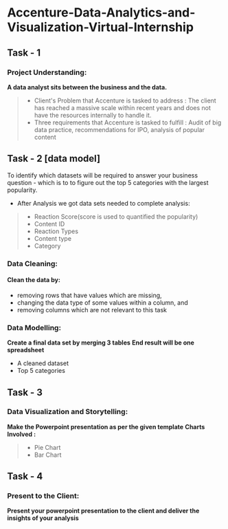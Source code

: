 # Accenture-Data-Analytics-and-Visualization-Virtual-Internship
## Task - 1
### Project Understanding:
**A data analyst sits between the business and the data.**
>- Client's Problem that Accenture is tasked to address : The client has reached a massive scale within recent years and does not have the resources internally to handle it.
>- Three requirements that Accenture is tasked to fulfill : Audit of big data practice, recommendations for IPO, analysis of popular content
## Task - 2 [data model]
To identify which datasets will be required to answer your business question - which is to to figure out the top 5 categories with the largest popularity.
 - After Analysis we got data sets needed to complete analysis:
 >- Reaction Score(score is used to quantified the popularity)
 >- Content ID
 >- Reaction Types
 >- Content type
 >- Category
### Data Cleaning:
#### Clean the data by:
 - removing rows that have values which are missing,
 - changing the data type of some values within a column, and
 - removing columns which are not relevant to this task
### Data Modelling:
**Create a final data set by merging 3 tables**
**End result will be one spreadsheet**
 - A cleaned dataset
 - Top 5 categories
## Task - 3
 ### Data Visualization and Storytelling:
 **Make the Powerpoint presentation as per the given template**
 **Charts Involved :**
  >- Pie Chart
  >- Bar Chart
## Task - 4
 ### Present to the Client:
 **Present your powerpoint presentation to the client and deliver the insights of your analysis** 
